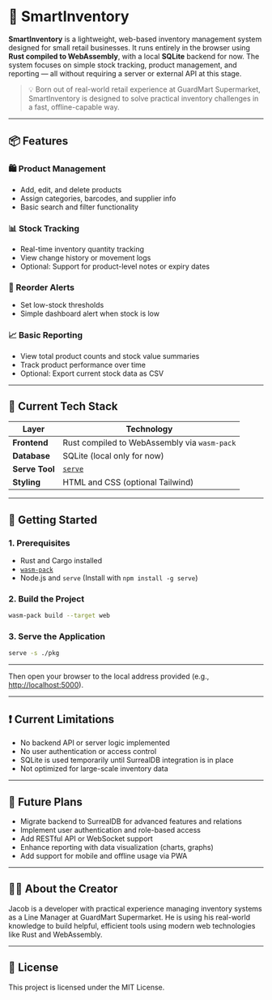 # 🧾 SmartInventory

**SmartInventory** is a lightweight, web-based inventory management system designed for small retail businesses. It runs entirely in the browser using **Rust compiled to WebAssembly**, with a local **SQLite** backend for now. The system focuses on simple stock tracking, product management, and reporting — all without requiring a server or external API at this stage.

> 💡 Born out of real-world retail experience at GuardMart Supermarket, SmartInventory is designed to solve practical inventory challenges in a fast, offline-capable way.

---

## 📦 Features

### 🛍️ Product Management

- Add, edit, and delete products
- Assign categories, barcodes, and supplier info
- Basic search and filter functionality

### 📊 Stock Tracking

- Real-time inventory quantity tracking
- View change history or movement logs
- Optional: Support for product-level notes or expiry dates

### 🔔 Reorder Alerts

- Set low-stock thresholds
- Simple dashboard alert when stock is low

### 📈 Basic Reporting

- View total product counts and stock value summaries
- Track product performance over time
- Optional: Export current stock data as CSV

---

## 🧪 Current Tech Stack

| Layer        | Technology                                     |
|--------------|------------------------------------------------|
| **Frontend** | Rust compiled to WebAssembly via `wasm-pack`   |
| **Database** | SQLite (local only for now)                    |
| **Serve Tool** | [`serve`](https://www.npmjs.com/package/serve) |
| **Styling**  | HTML and CSS (optional Tailwind)               |

---

## 🚀 Getting Started

### 1. Prerequisites

- Rust and Cargo installed
- [`wasm-pack`](https://rustwasm.github.io/wasm-pack/)
- Node.js and `serve` (Install with `npm install -g serve`)

### 2. Build the Project

```bash
wasm-pack build --target web
```

### 3. Serve the Application

```bash
serve -s ./pkg
```

---

Then open your browser to the local address provided (e.g., <http://localhost:5000>).

---

## ❗ Current Limitations

- No backend API or server logic implemented
- No user authentication or access control
- SQLite is used temporarily until SurrealDB integration is in place
- Not optimized for large-scale inventory data

---

## 🧭 Future Plans

- Migrate backend to SurrealDB for advanced features and relations
- Implement user authentication and role-based access
- Add RESTful API or WebSocket support
- Enhance reporting with data visualization (charts, graphs)
- Add support for mobile and offline usage via PWA

---

## 👨‍💼 About the Creator

Jacob is a developer with practical experience managing inventory systems as a Line Manager at GuardMart Supermarket. He is using his real-world knowledge to build helpful, efficient tools using modern web technologies like Rust and WebAssembly.

---

## 📄 License

This project is licensed under the MIT License.
